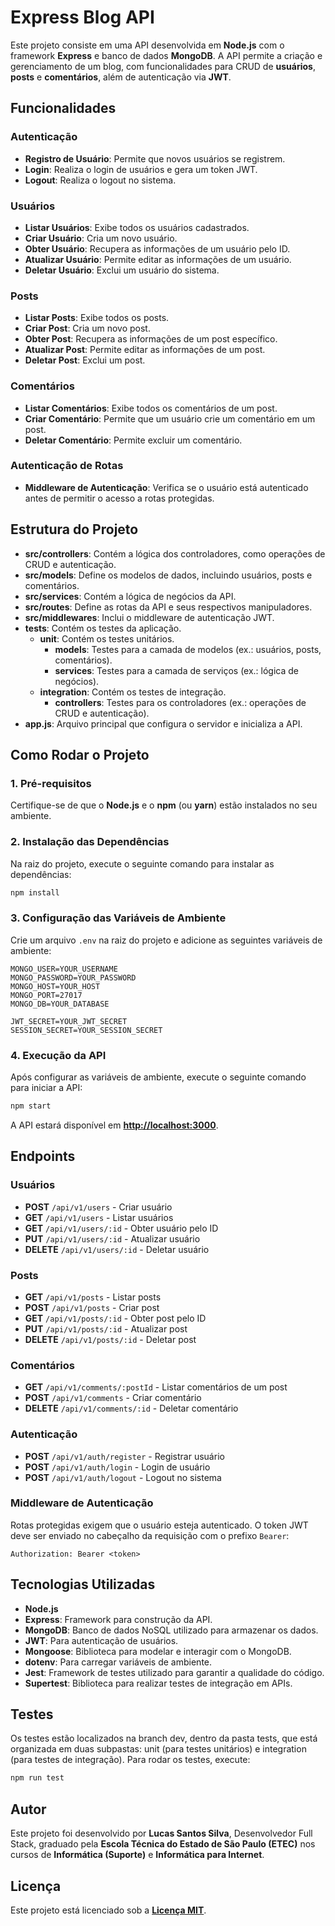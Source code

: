 # Express Blog API

Este projeto consiste em uma API desenvolvida em **Node.js** com o framework **Express** e banco de dados **MongoDB**. A API permite a criação e gerenciamento de um blog, com funcionalidades para CRUD de **usuários**, **posts** e **comentários**, além de autenticação via **JWT**.

## Funcionalidades

### Autenticação

- **Registro de Usuário**: Permite que novos usuários se registrem.
- **Login**: Realiza o login de usuários e gera um token JWT.
- **Logout**: Realiza o logout no sistema.

### Usuários

- **Listar Usuários**: Exibe todos os usuários cadastrados.
- **Criar Usuário**: Cria um novo usuário.
- **Obter Usuário**: Recupera as informações de um usuário pelo ID.
- **Atualizar Usuário**: Permite editar as informações de um usuário.
- **Deletar Usuário**: Exclui um usuário do sistema.

### Posts

- **Listar Posts**: Exibe todos os posts.
- **Criar Post**: Cria um novo post.
- **Obter Post**: Recupera as informações de um post específico.
- **Atualizar Post**: Permite editar as informações de um post.
- **Deletar Post**: Exclui um post.

### Comentários

- **Listar Comentários**: Exibe todos os comentários de um post.
- **Criar Comentário**: Permite que um usuário crie um comentário em um post.
- **Deletar Comentário**: Permite excluir um comentário.

### Autenticação de Rotas

- **Middleware de Autenticação**: Verifica se o usuário está autenticado antes de permitir o acesso a rotas protegidas.

## Estrutura do Projeto

- **src/controllers**: Contém a lógica dos controladores, como operações de CRUD e autenticação.
- **src/models**: Define os modelos de dados, incluindo usuários, posts e comentários.
- **src/services**: Contém a lógica de negócios da API.
- **src/routes**: Define as rotas da API e seus respectivos manipuladores.
- **src/middlewares**: Inclui o middleware de autenticação JWT.
- **tests**: Contém os testes da aplicação.
  - **unit**: Contém os testes unitários.
    - **models**: Testes para a camada de modelos (ex.: usuários, posts, comentários).
    - **services**: Testes para a camada de serviços (ex.: lógica de negócios).
  - **integration**: Contém os testes de integração.
    - **controllers**: Testes para os controladores (ex.: operações de CRUD e autenticação).
- **app.js**: Arquivo principal que configura o servidor e inicializa a API.

## Como Rodar o Projeto

### 1. Pré-requisitos

Certifique-se de que o **Node.js** e o **npm** (ou **yarn**) estão instalados no seu ambiente.

### 2. Instalação das Dependências

Na raiz do projeto, execute o seguinte comando para instalar as dependências:

```bash
npm install
```

### 3. Configuração das Variáveis de Ambiente

Crie um arquivo `.env` na raiz do projeto e adicione as seguintes variáveis de ambiente:

```env
MONGO_USER=YOUR_USERNAME
MONGO_PASSWORD=YOUR_PASSWORD
MONGO_HOST=YOUR_HOST
MONGO_PORT=27017
MONGO_DB=YOUR_DATABASE

JWT_SECRET=YOUR_JWT_SECRET
SESSION_SECRET=YOUR_SESSION_SECRET
```

### 4. Execução da API

Após configurar as variáveis de ambiente, execute o seguinte comando para iniciar a API:

```bash
npm start
```

A API estará disponível em **[http://localhost:3000](http://localhost:3000/)**.

## Endpoints

### Usuários

- **POST** `/api/v1/users` - Criar usuário
- **GET** `/api/v1/users` - Listar usuários
- **GET** `/api/v1/users/:id` - Obter usuário pelo ID
- **PUT** `/api/v1/users/:id` - Atualizar usuário
- **DELETE** `/api/v1/users/:id` - Deletar usuário

### Posts

- **GET** `/api/v1/posts` - Listar posts
- **POST** `/api/v1/posts` - Criar post
- **GET** `/api/v1/posts/:id` - Obter post pelo ID
- **PUT** `/api/v1/posts/:id` - Atualizar post
- **DELETE** `/api/v1/posts/:id` - Deletar post

### Comentários

- **GET** `/api/v1/comments/:postId` - Listar comentários de um post
- **POST** `/api/v1/comments` - Criar comentário
- **DELETE** `/api/v1/comments/:id` - Deletar comentário

### Autenticação

- **POST** `/api/v1/auth/register` - Registrar usuário
- **POST** `/api/v1/auth/login` - Login de usuário
- **POST** `/api/v1/auth/logout` - Logout no sistema

### Middleware de Autenticação

Rotas protegidas exigem que o usuário esteja autenticado. O token JWT deve ser enviado no cabeçalho da requisição com o prefixo `Bearer`:

```http
Authorization: Bearer <token>
```

## Tecnologias Utilizadas

- **Node.js**
- **Express**: Framework para construção da API.
- **MongoDB**: Banco de dados NoSQL utilizado para armazenar os dados.
- **JWT**: Para autenticação de usuários.
- **Mongoose**: Biblioteca para modelar e interagir com o MongoDB.
- **dotenv**: Para carregar variáveis de ambiente.
- **Jest**: Framework de testes utilizado para garantir a qualidade do código.
- **Supertest**: Biblioteca para realizar testes de integração em APIs.


## Testes

Os testes estão localizados na branch dev, dentro da pasta tests, que está organizada em duas subpastas: unit (para testes unitários) e integration (para testes de integração). Para rodar os testes, execute:

```bash
npm run test
```

## Autor

Este projeto foi desenvolvido por **Lucas Santos Silva**, Desenvolvedor Full Stack, graduado pela **Escola Técnica do Estado de São Paulo (ETEC)** nos cursos de **Informática (Suporte)** e **Informática para Internet**.

## Licença

Este projeto está licenciado sob a [**Licença MIT**](./LICENSE).